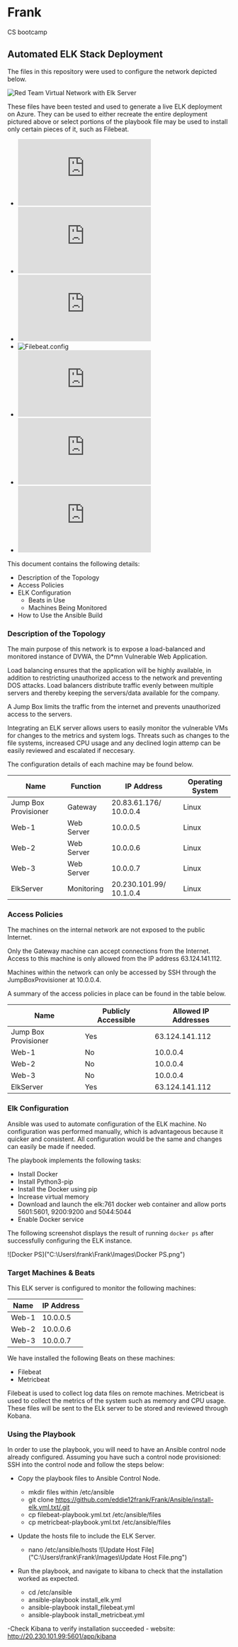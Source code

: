 # Frank
CS bootcamp
## Automated ELK Stack Deployment

The files in this repository were used to configure the network depicted below.

![Red Team Virtual Network with Elk Server](https://github.com/eddie12frank/Frank/blob/main/Diagram/Red%20Team%20Virtual%20Network%20with%20Elk%20Server.png)

These files have been tested and used to generate a live ELK deployment on Azure. They can be used to either recreate the entire deployment pictured above or select portions of the playbook file may be used to install only certain pieces of it, such as Filebeat.

  - ![Ansible.cfg](https://github.com/eddie12frank/Frank/blob/main/Ansible/ansible.cfg.txt)
  - ![Hosts.txt](https://github.com/eddie12frank/Frank/blob/main/Ansible/hosts.txt)
  - ![Install Elk.txt](https://github.com/eddie12frank/Frank/blob/main/Ansible/filebeat-config.yml.txt)
  - ![Filebeat.config]("C:\Users\frank\Frank\Ansible\filebeat-config.yml.txt")
  - ![Filebeat-playbook](https://github.com/eddie12frank/Frank/blob/main/Ansible/filebeat-playbook.yml.txt)
  - ![Metricbeat.config](https://github.com/eddie12frank/Frank/blob/main/Ansible/metricbeat-config.yml.txt)
  - ![Metricbeat-playbook](https://github.com/eddie12frank/Frank/blob/main/Ansible/metricbeat-playbook.yml.txt)

This document contains the following details:
- Description of the Topology
- Access Policies
- ELK Configuration
  - Beats in Use
  - Machines Being Monitored
- How to Use the Ansible Build


### Description of the Topology

The main purpose of this network is to expose a load-balanced and monitored instance of DVWA, the D*mn Vulnerable Web Application.

Load balancing ensures that the application will be highly available, in addition to restricting unauthorized access to the network and preventing DOS attacks.  Load balancers distribute traffic evenly between multiple servers and thereby keeping the servers/data available for the company.  

A Jump Box limits the traffic from the internet and prevents unauthorized access to the servers.

Integrating an ELK server allows users to easily monitor the vulnerable VMs for changes to the metrics and system logs.  Threats such as changes to the file systems, increased CPU usage and any declined login attemp can be easily reviewed and escalated if neccesary.    

The configuration details of each machine may be found below.


| Name                 | Function   | IP Address              | Operating System |
|----------------------|------------|-------------------------|------------------|
| Jump Box Provisioner | Gateway    | 20.83.61.176/ 10.0.0.4  | Linux            |
| Web-1                | Web Server | 10.0.0.5                | Linux            |
| Web-2                | Web Server | 10.0.0.6                | Linux            |
| Web-3                | Web Server | 10.0.0.7                | Linux            |
| ElkServer            | Monitoring | 20.230.101.99/ 10.1.0.4 | Linux            |

### Access Policies

The machines on the internal network are not exposed to the public Internet. 

Only the Gateway machine can accept connections from the Internet. Access to this machine is only allowed from the IP address 63.124.141.112.

Machines within the network can only be accessed by SSH through the JumpBoxProvisioner at 10.0.0.4.

A summary of the access policies in place can be found in the table below.

| Name                 | Publicly Accessible | Allowed IP Addresses |
|----------------------|---------------------|----------------------|
| Jump Box Provisioner | Yes                 | 63.124.141.112       |
| Web-1                | No                  | 10.0.0.4             |
| Web-2                | No                  | 10.0.0.4             |
| Web-3                | No                  | 10.0.0.4             |
| ElkServer            | Yes                 | 63.124.141.112       |

### Elk Configuration

Ansible was used to automate configuration of the ELK machine. No configuration was performed manually, which is advantageous because it quicker and consistent.  All configuration would be the same and changes can easily be made if needed.

The playbook implements the following tasks:
- Install Docker
- Install Python3-pip
- Install the Docker using pip
- Increase virtual memory
- Download and launch the elk:761 docker web container and allow ports 5601:5601, 9200:9200 and 5044:5044
- Enable Docker service

The following screenshot displays the result of running `docker ps` after successfully configuring the ELK instance.

![Docker PS]("C:\Users\frank\Frank\Images\Docker PS.png")

### Target Machines & Beats
This ELK server is configured to monitor the following machines:

| Name  | IP Address |
|-------|------------|
| Web-1 | 10.0.0.5   |
| Web-2 | 10.0.0.6   |
| Web-3 | 10.0.0.7   |

We have installed the following Beats on these machines:
- Filebeat
- Metricbeat

Filebeat is used to collect log data files on remote machines.  Metricbeat is used to collect the metrics of the system such as memory and CPU usage.  These files will be sent to the ELk server to be stored and reviewed through Kobana.

### Using the Playbook
In order to use the playbook, you will need to have an Ansible control node already configured. Assuming you have such a control node provisioned: 
SSH into the control node and follow the steps below:
- Copy the playbook files to Ansible Control Node.
	- mkdir files within /etc/ansible
	- git clone https://github.com/eddie12frank/Frank/Ansible/install-elk.yml.txt/.git
	- cp filebeat-playbook.yml.txt /etc/ansible/files
	- cp metricbeat-playbook.yml.txt /etc/ansible/files

- Update the hosts file to include the ELK Server.
	- nano /etc/ansible/hosts
![Update Host File]("C:\Users\frank\Frank\Images\Update Host File.png")
	
- Run the playbook, and navigate to kibana to check that the installation worked as expected.
	- cd /etc/ansible
	- ansible-playbook install_elk.yml 
	- ansible-playbook install_filebeat.yml 
	- ansible-playbook install_metricbeat.yml 

-Check Kibana to verify installation succeeded
	- website: http://20.230.101.99:5601/app/kibana



